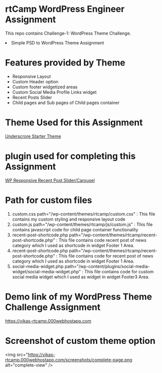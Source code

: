 # rtCamp WordPress Engineer Assignment

This repo contains Challenge-1: WordPress Theme Challenge.

<li>Simple PSD to WordPress Theme Assignment</li>

# Features provided by Theme
<ul>
<li> Responsive Layout </li>
<li> Custom Header option </li>
<li> Custom footer widgetized areas </li>
<li> Custom Social Media Profile Links widget </li>
<li> Recent Posts Slider </li>
<li> Child pages and Sub pages of Child pages container </li>
</ul>

# Theme Used for this Assignment 

<a href="https://underscores.me/"> Underscrore Starter Theme </a>

# plugin used for completing this Assignment

<a href="https://wordpress.org/plugins/wp-responsive-recent-post-slider/">WP Responsive Recent Post Slider/Carousel</a>


# Path for custom files 

<ol>
  <li> custom.css path="/wp-content/themes/rtcamp/custom.css" : This file contains my custom styling and responsive layout code </li>
   <li> custom.js path="/wp-content/themes/rtcamp/js/custom.js" : This file contains javascript code for child page container functionality </li>
   <li> recent-post-shortcode.php path="/wp-content/themes/rtcamp/recent-post-shortcode.php" : This file contains code recent post of news category which I used as shortcode in widget Footer 1 Area. </li>
  <li> recent-post-shortcode.php path="/wp-content/themes/rtcamp/recent-post-shortcode.php" : This file contains code for recent post of news category which I used as shortcode in widget Footer 1 Area. </li>
   <li> social-media-widget.php path="/wp-content/plugins/social-media-widget/social-media-widget.php" : This file contains code for custom social media widget which I used as widget in widget Footer3 Area. </li>
 </ol>

# Demo link of my WordPress Theme Challenge Assignment

<a href="https://vikas-rtcamp.000webhostapp.com/">https://vikas-rtcamp.000webhostapp.com</a>

# Screenshot of custom theme option

<img src="https://vikas-rtcamp.000webhostapp.com/screenshots/complete-page.png alt="complete-view" />


